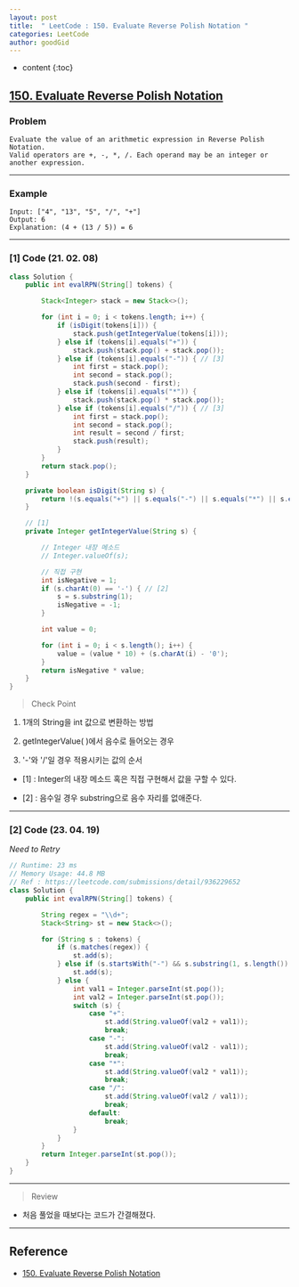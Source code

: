 ```yaml
---
layout: post
title:  " LeetCode : 150. Evaluate Reverse Polish Notation "
categories: LeetCode
author: goodGid
---
```

* content
{:toc}

## [150. Evaluate Reverse Polish Notation](https://leetcode.com/problems/evaluate-reverse-polish-notation/)

### Problem

```
Evaluate the value of an arithmetic expression in Reverse Polish Notation.
Valid operators are +, -, *, /. Each operand may be an integer or another expression.
```





---

### Example

```
Input: ["4", "13", "5", "/", "+"]
Output: 6
Explanation: (4 + (13 / 5)) = 6
```

---

### [1] Code (21. 02. 08)

``` java
class Solution {
    public int evalRPN(String[] tokens) {

        Stack<Integer> stack = new Stack<>();

        for (int i = 0; i < tokens.length; i++) {
            if (isDigit(tokens[i])) {
                stack.push(getIntegerValue(tokens[i]));
            } else if (tokens[i].equals("+")) {
                stack.push(stack.pop() + stack.pop());
            } else if (tokens[i].equals("-")) { // [3]
                int first = stack.pop();
                int second = stack.pop();
                stack.push(second - first);
            } else if (tokens[i].equals("*")) {
                stack.push(stack.pop() * stack.pop());
            } else if (tokens[i].equals("/")) { // [3]
                int first = stack.pop();
                int second = stack.pop();
                int result = second / first;
                stack.push(result);
            }
        }
        return stack.pop();
    }

    private boolean isDigit(String s) {
        return !(s.equals("+") || s.equals("-") || s.equals("*") || s.equals("/"));
    }

    // [1]
    private Integer getIntegerValue(String s) {

        // Integer 내장 메소드
        // Integer.valueOf(s);

        // 직접 구현
        int isNegative = 1;
        if (s.charAt(0) == '-') { // [2]
            s = s.substring(1);
            isNegative = -1;
        }

        int value = 0;

        for (int i = 0; i < s.length(); i++) {
            value = (value * 10) + (s.charAt(i) - '0');
        }
        return isNegative * value;
    }
}
```

> Check Point

1. 1개의 String을 int 값으로 변환하는 방법

2. getIntegerValue( )에서 음수로 들어오는 경우

3. '-'와 '/'일 경우 적용시키는 값의 순서

* [1] : Integer의 내장 메소드 혹은 직접 구현해서 값을 구할 수 있다.

* [2] : 음수일 경우 substring으로 음수 자리를 없애준다.

---

### [2] Code (23. 04. 19)

*Need to Retry*

``` java
// Runtime: 23 ms
// Memory Usage: 44.8 MB
// Ref : https://leetcode.com/submissions/detail/936229652
class Solution {
    public int evalRPN(String[] tokens) {

        String regex = "\\d+";
        Stack<String> st = new Stack<>();

        for (String s : tokens) {
            if (s.matches(regex)) {
                st.add(s);
            } else if (s.startsWith("-") && s.substring(1, s.length()).matches(regex)) {
                st.add(s);
            } else {
                int val1 = Integer.parseInt(st.pop());
                int val2 = Integer.parseInt(st.pop());
                switch (s) {
                    case "+":
                        st.add(String.valueOf(val2 + val1));
                        break;
                    case "-":
                        st.add(String.valueOf(val2 - val1));
                        break;
                    case "*":
                        st.add(String.valueOf(val2 * val1));
                        break;
                    case "/":
                        st.add(String.valueOf(val2 / val1));
                        break;
                    default:
                        break;
                }
            }
        }
        return Integer.parseInt(st.pop());
    }
}
```

---

> Review

* 처음 풀었을 때보다는 코드가 간결해졌다.

---

## Reference

* [150. Evaluate Reverse Polish Notation](https://leetcode.com/problems/evaluate-reverse-polish-notation/)